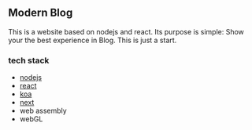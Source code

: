 ## Modern Blog
This is a website based on nodejs and react. Its purpose is simple: Show your the best experience in Blog. This is just a start. 

### tech stack
* [nodejs](https://github.com/nodejs/node)
* [react](https://github.com/facebook/react)
* [koa](https://github.com/koajs/koa)
* [next]()
* web assembly
* webGL
<!-- more to do  -->